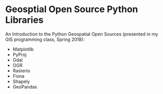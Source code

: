 # Geosptial Open Source Python Libraries
An Introduction to the Python Geospatial Open Sources (presented in my GIS programming class, Spring 2018):
- Matplotlib
- PyProj
- Gdal
- OGR
- Rasterio
- Fiona
- Shapely
- GeoPandas
